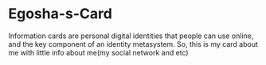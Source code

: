 # Egosha-s-Card
Information cards are personal digital identities that people can use online, and the key component of an identity metasystem. So, this is my card about me with little info about me(my social network and etc)
